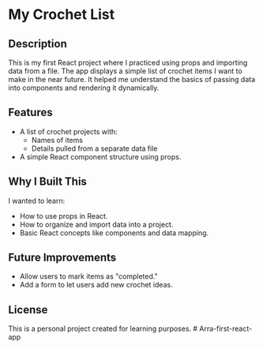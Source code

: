 # My Crochet List

## Description
This is my first React project where I practiced using props and importing data from a file. The app displays a simple list of crochet items I want to make in the near future. It helped me understand the basics of passing data into components and rendering it dynamically.

## Features
- A list of crochet projects with:
  - Names of items
  - Details pulled from a separate data file
- A simple React component structure using props.

## Why I Built This
I wanted to learn:
- How to use props in React.
- How to organize and import data into a project.
- Basic React concepts like components and data mapping.

## Future Improvements
- Allow users to mark items as "completed."
- Add a form to let users add new crochet ideas.

## License
This is a personal project created for learning purposes.
#   A r r a - f i r s t - r e a c t - a p p  
 